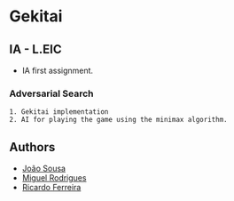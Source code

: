 # Gekitai
## IA - L.EIC

- IA first assignment.

### Adversarial Search
    1. Gekitai implementation
    2. AI for playing the game using the minimax algorithm.

## Authors
- [João Sousa](mailto:up201904739@edu.fc.up.pt)
- [Miguel Rodrigues](mailto:up201906042@edu.fe.up.pt)
- [Ricardo Ferreira](mailto:up201907835@edu.fe.up.pt)

